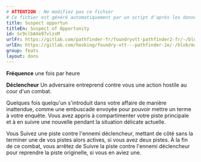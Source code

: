 ```yaml
---
# ATTENTION : Ne modifiez pas ce fichier
# Ce fichier est généré automatiquement par un script d'après les données du module Foundry VTT officiel et de sa traduction
title: Suspect opportun
titleEn: Suspect of Opportunity
id: Sc9clbAXe97vlzxM
urlFr: https://gitlab.com/pathfinder-fr/foundryvtt-pathfinder2-fr/-/blob/master/data/feats/Sc9clbAXe97vlzxM.htm
urlEn: https://gitlab.com/hooking/foundry-vtt---pathfinder-2e/-/blob/master/packs/data/feats.db/suspect-of-opportunity.json
group: feats
layout: dons
---
```

**Fréquence** une fois par heure

**Déclencheur** Un adversaire entreprend contre vous une action hostile au cour d'un combat.

Quelques fois quelqu'un s'introduit dans votre affaire de manière inattendue, comme une embuscade envoyée pour pouvoir mettre un terme à votre enquête. Vous avez appris à compartimenter votre piste principale et à en suivre une nouvelle pendant la situation délicate actuelle.

Vous <a class="entity-link" data-pack="pf2e.actionspf2e" data-id="xTK2zsWFyxSJvYbX" draggable="true"> Suivez une piste</a> contre l'ennemi déclencheur, mettant de côté sans la terminer une de vos pistes alors actives, si vous avez deux pistes. À la fin de ce combat, vous arrêtez de Suivre la piste contre l'ennemi déclencheur pour reprendre la piste originelle, si vous en aviez une.


